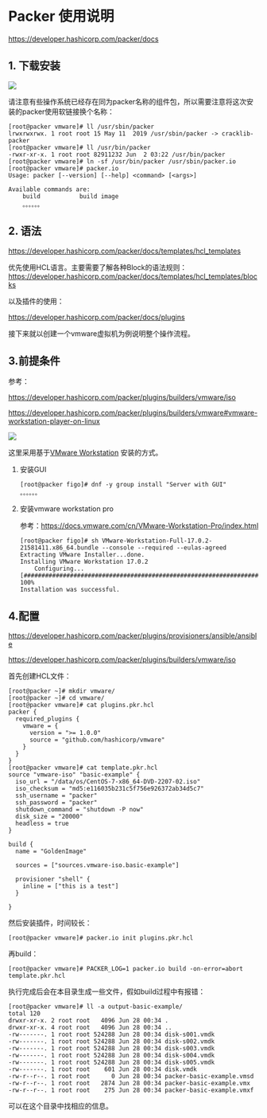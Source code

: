 # Packer 使用说明

https://developer.hashicorp.com/packer/docs

## 1. 下载安装

![](https://images-pigo.oss-cn-beijing.aliyuncs.com/20230626201957.png)

请注意有些操作系统已经存在同为packer名称的组件包，所以需要注意将这次安装的packer使用软链接换个名称：

~~~shell
[root@packer vmware]# ll /usr/sbin/packer
lrwxrwxrwx. 1 root root 15 May 11  2019 /usr/sbin/packer -> cracklib-packer
[root@packer vmware]# ll /usr/bin/packer
-rwxr-xr-x. 1 root root 82911232 Jun  2 03:22 /usr/bin/packer
[root@packer vmware]# ln -sf /usr/bin/packer /usr/sbin/packer.io
[root@packer vmware]# packer.io
Usage: packer [--version] [--help] <command> [<args>]

Available commands are:
    build           build image
    。。。。。。
~~~

## 2. 语法

https://developer.hashicorp.com/packer/docs/templates/hcl_templates

优先使用HCL语言。主要需要了解各种Block的语法规则：
https://developer.hashicorp.com/packer/docs/templates/hcl_templates/blocks

以及插件的使用：

https://developer.hashicorp.com/packer/docs/plugins

接下来就以创建一个vmware虚拟机为例说明整个操作流程。

## 3.前提条件

参考：

https://developer.hashicorp.com/packer/plugins/builders/vmware/iso

https://developer.hashicorp.com/packer/plugins/builders/vmware#vmware-workstation-player-on-linux

![](https://images-pigo.oss-cn-beijing.aliyuncs.com/20230627204836.png)

这里采用基于[VMware Workstation](https://www.vmware.com/products/workstation/overview.html) 安装的方式。

1. 安装GUI

   ~~~shell
   [root@packer figo]# dnf -y group install "Server with GUI"
   。。。。。。
   ~~~

2. 安装vmware workstation pro

   参考：https://docs.vmware.com/cn/VMware-Workstation-Pro/index.html

   ~~~shell
   [root@packer figo]# sh VMware-Workstation-Full-17.0.2-21581411.x86_64.bundle --console --required --eulas-agreed
   Extracting VMware Installer...done.
   Installing VMware Workstation 17.0.2
       Configuring...
   [######################################################################] 100%
   Installation was successful.
   ~~~



## 4.配置

https://developer.hashicorp.com/packer/plugins/provisioners/ansible/ansible 

https://developer.hashicorp.com/packer/plugins/builders/vmware/iso

首先创建HCL文件：

~~~shell
[root@packer ~]# mkdir vmware/
[root@packer ~]# cd vmware/
[root@packer vmware]# cat plugins.pkr.hcl
packer {
  required_plugins {
    vmware = {
      version = ">= 1.0.0"
      source = "github.com/hashicorp/vmware"
    }
  }
}
[root@packer vmware]# cat template.pkr.hcl
source "vmware-iso" "basic-example" {
  iso_url = "/data/os/CentOS-7-x86_64-DVD-2207-02.iso"
  iso_checksum = "md5:e116035b231c5f756e926372ab34d5c7"
  ssh_username = "packer"
  ssh_password = "packer"
  shutdown_command = "shutdown -P now"
  disk_size = "20000"
  headless = true
}

build {
  name = "GoldenImage"

  sources = ["sources.vmware-iso.basic-example"]

  provisioner "shell" {
    inline = ["this is a test"]
  }

}
~~~

然后安装插件，时间较长：

~~~shell
[root@packer vmware]# packer.io init plugins.pkr.hcl
~~~

再build：

~~~shell
[root@packer vmware]# PACKER_LOG=1 packer.io build -on-error=abort template.pkr.hcl
~~~

执行完成后会在本目录生成一些文件，假如build过程中有报错：

~~~shell
[root@packer vmware]# ll -a output-basic-example/
total 120
drwxr-xr-x. 2 root root   4096 Jun 28 00:34 .
drwxr-xr-x. 4 root root   4096 Jun 28 00:34 ..
-rw-------. 1 root root 524288 Jun 28 00:34 disk-s001.vmdk
-rw-------. 1 root root 524288 Jun 28 00:34 disk-s002.vmdk
-rw-------. 1 root root 524288 Jun 28 00:34 disk-s003.vmdk
-rw-------. 1 root root 524288 Jun 28 00:34 disk-s004.vmdk
-rw-------. 1 root root 524288 Jun 28 00:34 disk-s005.vmdk
-rw-------. 1 root root    601 Jun 28 00:34 disk.vmdk
-rw-r--r--. 1 root root      0 Jun 28 00:34 packer-basic-example.vmsd
-rw-r--r--. 1 root root   2874 Jun 28 00:34 packer-basic-example.vmx
-rw-r--r--. 1 root root    275 Jun 28 00:34 packer-basic-example.vmxf
~~~

可以在这个目录中找相应的信息。